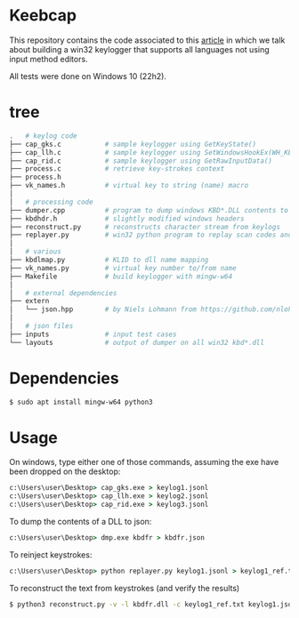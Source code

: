 # Keebcap
This repository contains the code associated to this [article](https://www.synacktiv.com/publications/writing-a-decent-win32-keylogger) in which we talk about building a win32 keylogger that supports all languages not using input method editors.

All tests were done on Windows 10 (22h2).

# tree

```bash
.   # keylog code
├── cap_gks.c           # sample keylogger using GetKeyState()
├── cap_llh.c           # sample keylogger using SetWindowsHookEx(WH_KEYBOARD_LL)
├── cap_rid.c           # sample keylogger using GetRawInputData()
├── process.c           # retrieve key-strokes context
├── process.h
├── vk_names.h          # virtual key to string (name) macro
│
│   # processing code
├── dumper.cpp          # program to dump windows KBD*.DLL contents to json
├── kbdhdr.h            # slightly modified windows headers
├── reconstruct.py      # reconstructs character stream from keylogs
├── replayer.py         # win32 python program to replay scan codes and extract resulting characters
│
│   # various
├── kbdlmap.py          # KLID to dll name mapping
├── vk_names.py         # virtual key number to/from name 
├── Makefile            # build keylogger with mingw-w64
│
│   # external dependencies
├── extern              
│   └── json.hpp        # by Niels Lohmann from https://github.com/nlohmann/json
│
│   # json files
├── inputs              # input test cases        
└── layouts             # output of dumper on all win32 kbd*.dll
```

# Dependencies

```bash
$ sudo apt install mingw-w64 python3
```

# Usage

On windows, type either one of those commands, assuming the exe have been dropped on the desktop:

```cmd
c:\Users\user\Desktop> cap_gks.exe > keylog1.jsonl
c:\Users\user\Desktop> cap_llh.exe > keylog2.jsonl
c:\Users\user\Desktop> cap_rid.exe > keylog3.jsonl
```

To dump the contents of a DLL to json:
```cmd
c:\Users\user\Desktop> dmp.exe kbdfr > kbdfr.json
```

To reinject keystrokes:
```cmd
c:\Users\user\Desktop> python replayer.py keylog1.jsonl > keylog1_ref.txt
```

To reconstruct the text from keystrokes (and verify the results)
```bash
$ python3 reconstruct.py -v -l kbdfr.dll -c keylog1_ref.txt keylog1.jsonl
```

